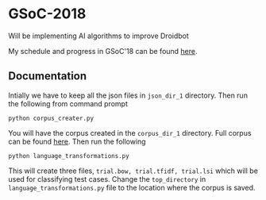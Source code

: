 # GSoC-2018
Will be implementing AI algorithms to improve Droidbot 

My schedule and progress in GSoC'18 can be found [here](https://saumopal97.github.io/GSoC-Progress/).

## Documentation
Intially we have to keep all the json files in ```json_dir_1``` directory. Then run the following from command prompt
```
python corpus_creater.py
```
You will have the corpus created in the ```corpus_dir_1``` directory. Full corpus can be found [here](https://drive.google.com/open?id=1JivdzqxEiZciR7N6DxhR0rPfYKJgy2xq).
Then run the following
```
python language_transformations.py
```
This will create three files, ```trial.bow, trial.tfidf, trial.lsi``` which will be used for classifying test cases. Change the ```top_directory``` in ```language_transformations.py``` file to the location where the corpus is saved.

